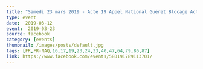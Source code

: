 ```yaml
---
title: "Samedi 23 mars 2019 - Acte 19 Appel National Guéret Blocage Acte 2 Comme Le 17/11/18"
type: event
date:  2019-03-12
event:  2019-03-23
source: facebook
category: [events]
thumbnail: /images/posts/default.jpg
tags: [FR,FR-NAQ,16,17,19,23,24,33,40,47,64,79,86,87]
link: https://www.facebook.com/events/580191789113701/
---
```

